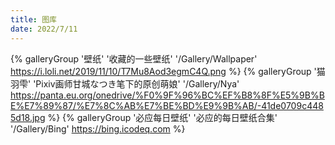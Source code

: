 ```yaml
---
title: 图库
date: 2022/7/11
---
```


{% galleryGroup '壁纸' '收藏的一些壁纸' '/Gallery/Wallpaper' https://i.loli.net/2019/11/10/T7Mu8Aod3egmC4Q.png %} 
{% galleryGroup '猫羽雫' 'Pixiv画师甘城なつき笔下的原创萌娘' '/Gallery/Nya' https://panta.eu.org/onedrive/%F0%9F%96%BC%EF%B8%8F%E5%9B%BE%E7%89%87/%E7%8C%AB%E7%BE%BD%E9%9B%AB/-41de0709c4485d18.jpg %} 
{% galleryGroup '必应每日壁纸' '必应的每日壁纸合集' '/Gallery/Bing' https://bing.icodeq.com %}



